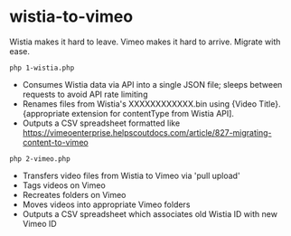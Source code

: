  # wistia-to-vimeo
Wistia makes it hard to leave. Vimeo makes it hard to arrive. Migrate with ease.

`php 1-wistia.php`
- Consumes Wistia data via API into a single JSON file; sleeps between requests to avoid API rate limiting
- Renames files from Wistia's XXXXXXXXXXXX.bin using {Video Title}.{appropriate extension for contentType from Wistia API].
- Outputs a CSV spreadsheet formatted like https://vimeoenterprise.helpscoutdocs.com/article/827-migrating-content-to-vimeo

`php 2-vimeo.php`
- Transfers video files from Wistia to Vimeo via 'pull upload'
- Tags videos on Vimeo
- Recreates folders on Vimeo
- Moves videos into appropriate Vimeo folders
- Outputs a CSV spreadsheet which associates old Wistia ID with new Vimeo ID
